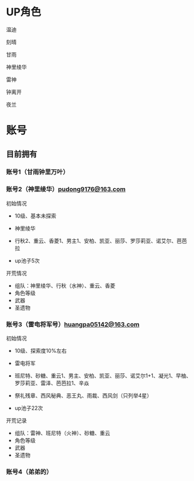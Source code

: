

# UP角色

温迪

刻晴

甘雨

神里绫华

雷神

钟离开

夜兰





# 账号

## 目前拥有

### 账号1（甘雨钟里万叶）







### 账号2（神里绫华）pudong9176@163.com

初始情况

- 10级、基本未探索

- 神里绫华
- 行秋2、重云、香菱1、男主1、安柏、凯亚、丽莎、罗莎莉亚、诺艾尔、芭芭拉

- up池子5次



开荒情况

- 组队：神里绫华、行秋（水神）、重云、香菱
- 角色等级
- 武器
- 圣遗物





### 账号3（雷电将军号）huangpa05142@163.com



初始情况

- 10级、探索度10%左右

- 雷电将军
- 班尼特、砂糖、重云1、男主、安柏、凯亚、丽莎、诺艾尔1+1、凝光1、早柚、罗莎莉亚、雷泽、芭芭拉1、辛焱

- 祭礼残章、西风秘典、恶王丸、雨裁、西风剑（只列举4星）
- up池子22次

开荒记录

- 组队：雷神、班尼特（火神）、砂糖、重云
- 角色等级
- 武器
- 圣遗物



### 账号4（弟弟的）





















